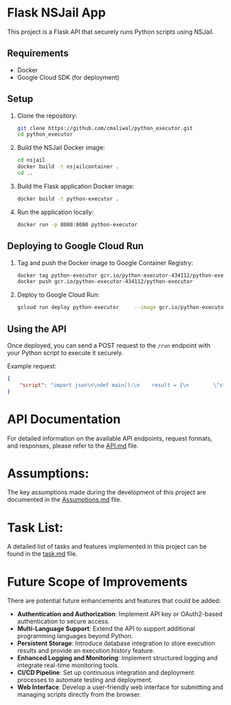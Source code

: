 # Flask NSJail App

This project is a Flask API that securely runs Python scripts using NSJail.

## Requirements

- Docker
- Google Cloud SDK (for deployment)

## Setup

1. Clone the repository:

    ```bash
    git clone https://github.com/cmaliwal/python_executor.git
    cd python_executor
    ```

2. Build the NSJail Docker image:

    ```bash
    cd nsjail
    docker build -t nsjailcontainer .
    cd ..
    ```

3. Build the Flask application Docker image:

    ```bash
    docker build -t python-executor .
    ```

4. Run the application locally:

    ```bash
    docker run -p 8080:8080 python-executor
    ```

## Deploying to Google Cloud Run

1. Tag and push the Docker image to Google Container Registry:

    ```bash
    docker tag python-executor gcr.io/python-executor-434112/python-executor
    docker push gcr.io/python-executor-434112/python-executor
    ```

2. Deploy to Google Cloud Run:

    ```bash
    gcloud run deploy python-executor     --image gcr.io/python-executor-434112/python-executor     --platform managed     --region us-central1     --allow-unauthenticated
    ```

## Using the API

Once deployed, you can send a POST request to the `/run` endpoint with your Python script to execute it securely.

Example request:

```json
{
    "script": "import json\n\ndef main():\n    result = {\n        \"status\": \"ok\",\n        \"message\": \"Test script executed successfully\",\n        \"data\": {\n            \"value1\": 123,\n            \"value2\": \"abc\",\n            \"value3\": [1, 2, 3]\n        }\n    }\n    return json.dumps(result)\n\nif __name__ == \"__main__\":\n    output = main()\n    print(output)"
}
```

# API Documentation
For detailed information on the available API endpoints, request formats, and responses, please refer to the [API.md](./API.md) file.

# Assumptions:
The key assumptions made during the development of this project are documented in the [Assumptions.md](./Assumptions.md) file.

# Task List:
A detailed list of tasks and features implemented in this project can be found in the [task.md](./task.md) file.

# Future Scope of Improvements
There are potential future enhancements and features that could be added:

- **Authentication and Authorization**: Implement API key or OAuth2-based authentication to secure access.
- **Multi-Language Support**: Extend the API to support additional programming languages beyond Python.
- **Persistent Storage**: Introduce database integration to store execution results and provide an execution history feature.
- **Enhanced Logging and Monitoring**: Implement structured logging and integrate real-time monitoring tools.
- **CI/CD Pipeline**: Set up continuous integration and deployment processes to automate testing and deployment.
- **Web Interface**: Develop a user-friendly web interface for submitting and managing scripts directly from the browser.
